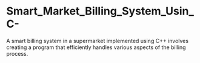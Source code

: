 # Smart_Market_Billing_System_Usin_C-
A smart billing system in a supermarket implemented using C++ involves creating a program that efficiently handles various aspects of the billing process. 
